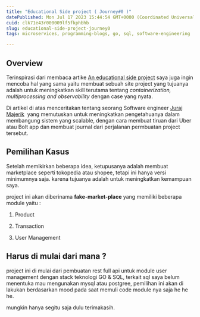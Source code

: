 ```yaml
---
title: "Educational Side project ( Journey#0 )"
datePublished: Mon Jul 17 2023 15:44:54 GMT+0000 (Coordinated Universal Time)
cuid: clk71e43r000009lf5fkphbhb
slug: educational-side-project-journey0
tags: microservices, programming-blogs, go, sql, software-engineering

---
```


## Overview

Terinspirasi dari membaca artike [An educational side project](https://newsletter.pragmaticengineer.com/p/an-educational-side-project?utm_source=post-email-title&publication_id=458709&post_id=125323716&isFreemail=true) saya juga ingin mencoba hal yang sama yaitu membuat sebuah site project yang tujuanya adalah untuk meningkatkan skill terutama tentang *containerization, multiprocessing and observability* dengan case yang nyata.

Di artikel di atas menceritakan tentang seorang Software engineer [Juraj Majerik](https://jurajmajerik.com/)  yang memutuskan untuk meningkatkan pengetahuanya dalam membangung sistem yang scalable, dengan cara membuat tiruan dari Uber atau Bolt app dan membuat journal dari perjalanan permbuatan project tersebut.

## Pemilihan Kasus

Setelah memikirkan beberapa idea, ketupusanya adalah membuat marketplace seperti tokopedia atau shopee, tetapi ini hanya versi minimumnya saja. karena tujuanya adalah untuk meningkatkan kemampuan saya.

project ini akan diberinama **fake-market-place** yang memiliki beberapa module yaitu :

1. Product
    
2. Transaction
    
3. User Management
    

## Harus di mulai dari mana ?

project ini di mulai dari pembuatan rest full api untuk module user management dengan stack teknologi GO & SQL, terkait sql saya belum menentuka mau mengunakan mysql atau postgree, pemilihan ini akan di lakukan berdasarkan mood pada saat memuli code module nya saja he he he.

mungkin hanya segitu saja dulu terimakasih.